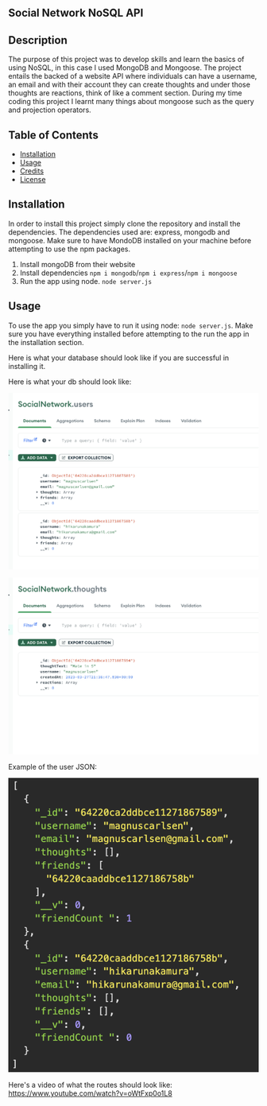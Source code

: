## Social Network NoSQL API
## Description

The purpose of this project was to develop skills and learn the basics of using NoSQL, in this case I used MongoDB and Mongoose. The project entails the backed of a website API where individuals can have a username, an email and with their account they can create thoughts and under those thoughts are reactions, think of like a comment section. During my time coding this project I learnt many things about mongoose such as the query and projection operators.

## Table of Contents

- [Installation](#installation)
- [Usage](#usage)
- [Credits](#credits)
- [License](#license)

## Installation

In order to install this project simply clone the repository and install the dependencies. The dependencies used are: express, mongodb and mongoose. Make sure to have MondoDB installed on your machine before attempting to use the npm packages.
1. Install mongoDB from their website
2. Install dependencies `npm i mongodb`/`npm i express`/`npm i mongoose`
3. Run the app using node. `node server.js`

## Usage

To use the app you simply have to run it using node: `node server.js`. Make sure you have everything installed before attempting to the run the app in the installation section.

Here is what your database should look like if you are successful in installing it.

Here is what your db should look like:

![users db](./assets/users.png)

![thoughts db](./assets/thoughts.png)

Example of the user JSON:

![json](./assets/json.png)

Here's a video of what the routes should look like: https://www.youtube.com/watch?v=oWtFxp0o1L8 

